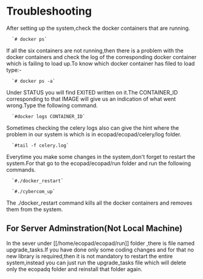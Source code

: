 Troubleshooting
=================

After setting up the system,check the docker containers that are running.

      `# docker ps`
      
If all the six containers are not running,then there is a problem with the docker containers and check the log of the corresponding docker container which is failing to load up.To know which docker container has filed to load type:-

      `# docker ps -a`
      
Under STATUS you will find EXITED written on it.The CONTAINER_ID corresponding to that IMAGE will give us an indication of what went wrong.Type the following command. 
      
      `#docker logs CONTAINER_ID`
      
Sometimes checking the celery logs also can give the hint where the problem in our system is which is in ecopad/ecopad/celery/log folder.

      `#tail -f celery.log`
      
Everytime you make some changes in the system,don't forget to restart the system.For that go to the ecopad/ecopad/run folder and run the following commands.

      `#./docker_restart`
      
      `#./cybercom_up`
      
The ./docker_restart command kills all the docker containers and removes them from the system.

For Server Adminstration(Not Local Machine)
-------------------------------------------

In the sever under [[/home/ecopad/ecopad/run]] folder ,there is file named upgrade_tasks.If you have done only some coding changes and for that no new library is required,then it is not mandatory to restart the entire system,instead you can just run the upgrade_tasks file which will delete only the ecopadq folder and reinstall that folder again.
